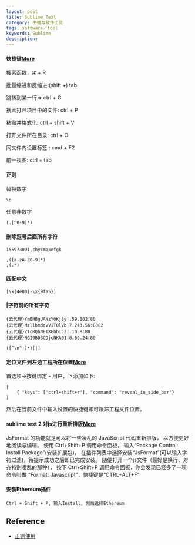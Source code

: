 ```yaml
---
layout: post
title: Sublime Text
category: 书籍与软件工具
tags: software／tool
keywords: Sublime
description: 
---
```


#### 快捷键[More](http://www.ithome.com/html/soft/31560.htm)

搜索函数 : ⌘ + R

批量缩进和反缩进:(shift +) tab

跳转到某一行=> ctrl + G

搜索打开项目中的文件: ctrl + P

粘贴并格式化: ctrl + shift + V

打开文件所在目录: ctrl + O

同文件内设置标签 : cmd + F2

前一视图: ctrl + tab

#### 正则

替换数字

```
\d
```

任意非数字

```
(.[^0-9]*)
```

#### 删除逗号后面所有字符

```
155973091,chycmaxefgk
```

```
,([a-zA-Z0-9]*)
,(.*)
```
#### 匹配中文

```
[\x{4e00}-\x{9fa5}]
```

#### |字符前的所有字符

```
{云代理}YmEHBgUANzY0Kj8y|.59.102:80
{云代理}MzllbmdoVV1TQlVb|7.243.56:8082
{云代理}ZTcRQhNEIXEhbiJz|.10.8:80
{云代理}NGI9BD8CDjcNKA01|8.60.24:80

([^\n^|]*)[|]
```

#### 定位文件到左边工程所在位置[More](http://julianhigman.com/blog/2013/07/23/sublime-text-3-keyboard-shortcut-to-reveal-file-in-sidebar/)

首选项->按键绑定 - 用户，下添加如下:

```
[
    { "keys": ["ctrl+shift+r"], "command": "reveal_in_side_bar"}
]
```

然后在当前文件中输入设置的快捷键即可跟踪工程文件位置。

#### sublime text 2 对js进行重新排版[More](http://www.iplaysoft.com/sublimetext.html)

JsFormat 的功能就是可以将一些凌乱的 JavaScript 代码重新排版，
以方便更好地阅读与编辑。
使用 Ctrl+Shift+P 调用命令面板，
输入“Package Control: Install Package”(安装扩展包)，
在插件列表中选择安装“JsFormat”(可以输入字符过滤)，待提示成功之后即已完成安装。
随便打开一个js文件（最好是换行、对齐特别凌乱的那种），
按下 Ctrl+Shift+P 调用命令面板，你会发现已经多了一项命令叫做
“Format: Javascript”，快捷键是“CTRL+ALT+F”

#### 安装Ethereum插件

```
Ctrl + Shift + P, 输入Install, 然后选择Ethereum
```

## Reference

* [正则使用](http://blog.sina.com.cn/s/blog_df71a16c0101k0q0.html)